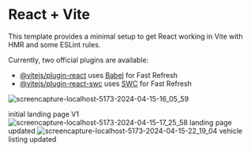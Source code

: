 # React + Vite

This template provides a minimal setup to get React working in Vite with HMR and some ESLint rules.

Currently, two official plugins are available:

- [@vitejs/plugin-react](https://github.com/vitejs/vite-plugin-react/blob/main/packages/plugin-react/README.md) uses [Babel](https://babeljs.io/) for Fast Refresh
- [@vitejs/plugin-react-swc](https://github.com/vitejs/vite-plugin-react-swc) uses [SWC](https://swc.rs/) for Fast Refresh

![screencapture-localhost-5173-2024-04-15-16_05_59](https://github.com/AashutoshDL/VROOM/assets/165886572/83c2f4ed-099c-495e-932b-27f457f83b04)

initial landing page V1
![screencapture-localhost-5173-2024-04-15-17_25_58](https://github.com/AashutoshDL/VROOM/assets/119434270/9ff2dd8c-a2d5-4c30-b8d8-f0d36de9c4ff)
landing page updated
![screencapture-localhost-5173-2024-04-15-22_19_04](https://github.com/AashutoshDL/VROOM/assets/108614572/b800b615-f9d6-4701-8c2b-5600d32ac5e7) 
vehicle listing updated


